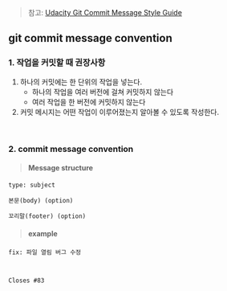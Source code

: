 > 참고: [Udacity Git Commit Message Style Guide](https://udacity.github.io/git-styleguide/)

## git commit message convention
### 1. 작업을 커밋할 때 권장사항
1. 하나의 커밋에는 한 단위의 작업을 넣는다.
   * 하나의 작업을 여러 버전에 걸쳐 커밋하지 않는다
   * 여러 작업을 한 버전에 커밋하지 않는다
2. 커밋 메시지는 어떤 작업이 이루어졌는지 알아볼 수 있도록 작성한다.  
<br> 

### 2. commit message convention
> #### Message structure
```
type: subject

본문(body) (option)

꼬리말(footer) (option)
```

> #### example
```
fix: 파일 열림 버그 수정



Closes #83
```
